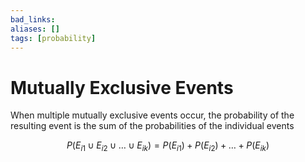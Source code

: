 ```yaml
---
bad_links: 
aliases: []
tags: [probability]
---
```

# Mutually Exclusive Events

When multiple mutually exclusive events occur, the probability of the resulting event is the sum of the probabilities of the individual events

$$
P (E_{i1} \cup E_{i2} \cup … \cup E_{ik}) = P(E_{i1}) + P(E_{i2}) + … + P(E_{ik})
$$